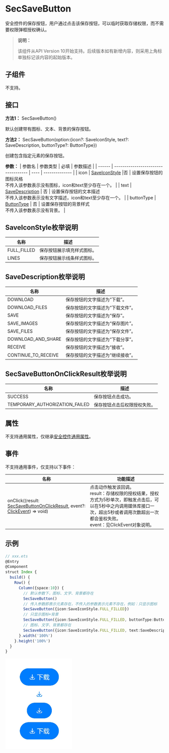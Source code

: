 # SecSaveButton

安全控件的保存按钮，用户通过点击该保存按钮，可以临时获取存储权限，而不需要权限弹框授权确认。

> **说明：**
>
> 该组件从API Version 10开始支持。后续版本如有新增内容，则采用上角标单独标记该内容的起始版本。

## 子组件

不支持。

## 接口

**方法1：** SecSaveButton()

默认创建带有图标、文本、背景的保存按钮。

**方法2：** SecSaveButton(option:{icon?: SaveIconStyle, text?: SaveDescription, buttonType?: ButtonType})

创建包含指定元素的保存按钮。

**参数：**
| 参数名 | 参数类型                            | 必填 | 参数描述       |
| ------ | ----------------------------------- | ---- | -------------- |
| icon  | [SaveIconStyle](#saveiconstyle枚举说明) |否 | 设置保存按钮的图标风格<br/>不传入该参数表示没有图标，icon和text至少存在一个。 |
| text   | [SaveDescription](#savedescription枚举说明) | 否 | 设置保存按钮的文本描述<br/>不传入该参数表示没有文字描述，icon和text至少存在一个。 |
| buttonType   | [ButtonType](ts-basic-components-button.md#ButtonType枚举说明) | 否 | 设置保存按钮的背景样式<br/>不传入该参数表示没有背景。 |

## SaveIconStyle枚举说明

| 名称                | 描述               |
| ------------------- | ------------------ |
| FULL_FILLED   | 保存按钮展示填充样式图标。 |
| LINES | 保存按钮展示线条样式图标。 |

## SaveDescription枚举说明

| 名称                | 描述               |
| ------------------- | ------------------ |
| DOWNLOAD | 保存按钮的文字描述为“下载”。 |
| DOWNLOAD_FILES | 保存按钮的文字描述为“下载文件”。 |
| SAVE | 保存按钮的文字描述为“保存”。 |
| SAVE_IMAGES | 保存按钮的文字描述为“保存图片”。 |
| SAVE_FILES | 保存按钮的文字描述为“保存文件”。 |
| DOWNLOAD_AND_SHARE | 保存按钮的文字描述为“下载分享”。 |
| RECEIVE | 保存按钮的文字描述为“接收”。 |
| CONTINUE_TO_RECEIVE | 保存按钮的文字描述为“继续接收”。 |

## SecSaveButtonOnClickResult枚举说明

| 名称                | 描述               |
| ------------------- | ------------------ |
| SUCCESS | 保存按钮点击成功。 |
| TEMPORARY_AUTHORIZATION_FAILED | 保存按钮点击后权限授权失败。 |

## 属性

不支持通用属性，仅继承[安全控件通用属性](ts-universal-attributes-securitycomponent.md#属性)。

## 事件

不支持通用事件，仅支持以下事件：

| 名称                                                         | 功能描述                                                     |
| ------------------------------------------------------------ | ------------------------------------------------------------ |
| onClick((result: [SecSaveButtonOnClickResult](#secsavebuttononclickresult枚举说明), event?: [ClickEvent](ts-universal-events-click.md#clickevent对象说明)) => void) | 点击动作触发该回调。<br/>result：存储权限的授权结果，授权方式为5秒单次，即触发点击后，可以在5秒中之内调用媒体库接口一次，超出5秒或者调用次数超出一次都会鉴权失败。<br/>event：见ClickEvent对象说明。 |

## 示例

```ts
// xxx.ets
@Entry
@Component
struct Index {
  build() {
    Row() {
      Column({space:10}) {
        // 默认参数下，图标、文字、背景都存在
        SecSaveButton()
        // 传入参数即表示元素存在，不传入的参数表示元素不存在，例如：只显示图标
        SecSaveButton({icon:SaveIconStyle.FULL_FILLED})
        // 只显示图标+背景
        SecSaveButton({icon:SaveIconStyle.FULL_FILLED, buttonType:ButtonType.Capsule})
        // 图标、文字、背景都存在
        SecSaveButton({icon:SaveIconStyle.FULL_FILLED, text:SaveDescription.DOWNLOAD, buttonType:ButtonType.Capsule})
      }.width('100%')
    }.height('100%')
  }
}
```

![secsavebutton1](figures/secsavebutton1.png)
